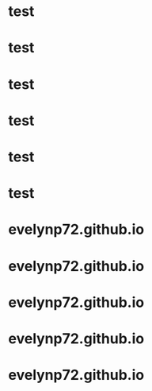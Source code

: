 # test
# test
# test
# test
# test
# test
# evelynp72.github.io
# evelynp72.github.io
# evelynp72.github.io
# evelynp72.github.io
# evelynp72.github.io

